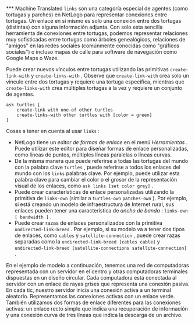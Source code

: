 ﻿*** Machine Translated
`links` son una categoría especial de agentes (como tortugas y parches) en NetLogo para representar conexiones entre tortugas. Un enlace en sí mismo es solo una conexión entre dos tortugas (distintas) con alguna información adjunta. Con solo esta sencilla herramienta de conexiones entre tortugas, podemos representar relaciones muy sofisticadas entre tortugas como árboles genealógicos, relaciones de "amigos" en las redes sociales (comúnmente conocidas como "gráficos sociales") o incluso mapas de calle para software de navegación como Google Maps o Waze.

Puede crear nuevos vínculos entre tortugas utilizando las primitivas `create-link-with` y `create-links-with` . Observe que `create-link-with` crea solo un vínculo entre dos tortugas y requiere una tortuga específica, mientras que `create-links-with` crea múltiples tortugas a la vez y requiere un conjunto de agentes.



```
ask turtles [
	create-link with one-of other turtles
	create-links-with other turtles with [color = green]
]
```


Cosas a tener en cuenta al usar `links` :

- NetLogo tiene un *editor de formas de enlace* en el menú *Herramientas* . Puede utilizar este editor para diseñar formas de enlace personalizadas, como líneas de puntos, múltiples líneas paralelas o líneas curvas.
- De la misma manera que puede referirse a todas las tortugas del mundo con la palabra clave `turtles` , puede referirse a todos los enlaces del mundo con los `links` palabras clave. Por ejemplo, puede utilizar esta palabra clave para cambiar el color o el grosor de la representación visual de los enlaces, como `ask links [set color grey]` .
- Puede crear características de enlace personalizadas utilizando la primitiva de `links-own` (similar a `turtles-own` `patches-own` ). Por ejemplo, si está creando un modelo de infraestructura de Internet rural, sus enlaces pueden tener una característica de *ancho de banda* : `links-own [ bandwidth ]` .
- Puede crear razas de enlaces personalizados con la primitiva `undirected-link-breed` . Por ejemplo, si su modelo va a tener dos tipos de enlaces, como `cables` y `satellite-connection` , puede crear razas separadas como la `undirected-link-breed [cables cable]` y `undirected-link-breed [satellite-connections satellite-connection]` .


En el ejemplo de modelo a continuación, tenemos una red de computadoras representada con un servidor en el centro y otras computadoras terminales dispuestas en un diseño circular. Cada computadora está conectada al servidor con un enlace de rayas grises que representa una conexión pasiva. En cada tic, nuestro servidor inicia una conexión activa a un terminal aleatorio. Representamos las conexiones activas con un enlace verde. También utilizamos dos formas de enlace diferentes para las conexiones activas: un enlace recto simple que indica una recuperación de información y una conexión curva de tres líneas que indica la descarga de un archivo.